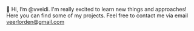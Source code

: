 👋 Hi, I’m @vveidi.
I'm really excited to learn new things and approaches! Here you can find some of my projects. 
Feel free to contact me via email veerlorden@gmail.com

<!---
veerlorden/veerlorden is a ✨ special ✨ repository because its `README.md` (this file) appears on your GitHub profile.
You can click the Preview link to take a look at your changes.
--->
